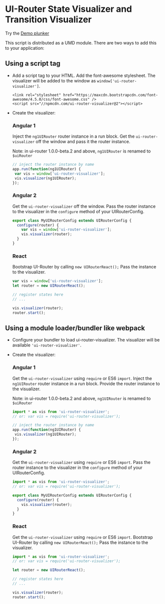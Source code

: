 # UI-Router State Visualizer and Transition Visualizer

Try the [Demo plunker](http://plnkr.co/edit/MZ7ypavytxD1Ty1UHozo?p=info)

This script is distributed as a UMD module.
There are two ways to add this to your application:

## Using a script tag

-   Add a script tag to your HTML.
    Add the font-awesome stylesheet.
    The visualizer will be added to the window as `window['ui-router-visualizer']`.

    ```
    <link rel="stylesheet" href="https://maxcdn.bootstrapcdn.com/font-awesome/4.5.0/css/font-awesome.css" />
    <script src="//npmcdn.com/ui-router-visualizer@2"></script>
    ```

-   Create the visualizer:

    ### Angular 1

    Inject the `ng1UIRouter` router instance in a run block.
    Get the `ui-router-visualizer` off the window and pass it the router instance.

    Note: in ui-router 1.0.0-beta.2 and above, `ng1UIRouter` is renamed to `$uiRouter`

    ```js
    // inject the router instance by name
    app.run(function(ng1UIRouter) {
     var vis = window['ui-router-visualizer'];
     vis.visualizer(ng1UIRouter);
    });
    ```

    ### Angular 2

    Get the `ui-router-visualizer` off the window.
    Pass the router instance to the visualizer in the `configure` method of your UIRouterConfig.

    ```js
    export class MyUIRouterConfig extends UIRouterConfig {
      configure(router) {
        var vis = window['ui-router-visualizer'];
        vis.visualizer(router);
      }
    }
    ```

    ### React

    Bootstrap UI-Router by calling `new UIRouterReact();`
    Pass the instance to the visualizer.

    ```js
    var vis = window['ui-router-visualizer'];
    let router = new UIRouterReact();

    // register states here
    // ...

    vis.visualizer(router);
    router.start();
    ```


## Using a module loader/bundler like webpack

-   Configure your bundler to load ui-router-visualizer.
    The visualizer will be available `'ui-router-visualizer'`.

-   Create the visualizer:

    ### Angular 1

    Get the `ui-router-visualizer` using `require` or ES6 `import`.
    Inject the `ng1UIRouter` router instance in a run block.
    Provide the router instance to the visualizer.

    Note: in ui-router 1.0.0-beta.2 and above, `ng1UIRouter` is renamed to `$uiRouter`

    ```js
    import * as vis from 'ui-router-visualizer';
    // or: var vis = require('ui-router-visualizer');

    // inject the router instance by name
    app.run(function(ng1UIRouter) {
     vis.visualizer(ng1UIRouter);
    });
    ```

    ### Angular 2

    Get the `ui-router-visualizer` using `require` or ES6 `import`.
    Pass the router instance to the visualizer in the `configure` method of your UIRouterConfig.

    ```js
    import * as vis from 'ui-router-visualizer';
    // or: var vis = require('ui-router-visualizer');

    export class MyUIRouterConfig extends UIRouterConfig {
      configure(router) {
        vis.visualizer(router);
      }
    }
    ```

    ### React

    Get the `ui-router-visualizer` using `require` or ES6 `import`.
    Bootstrap UI-Router by calling `new UIRouterReact();`
    Pass the instance to the visualizer.

    ```js
    import * as vis from 'ui-router-visualizer';
    // or: var vis = require('ui-router-visualizer');

    let router = new UIRouterReact();

    // register states here
    // ...

    vis.visualizer(router);
    router.start();
    ```


